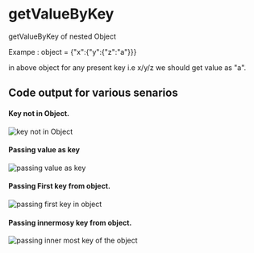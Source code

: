 # getValueByKey
getValueByKey of nested Object

Exampe :
object = {"x":{"y":{"z":"a"}}}

in above object for any present key i.e x/y/z  we should get value as "a".

##  Code output for various senarios

#### Key not in Object.
![key not in Object](https://github.com/hrushikesh-deshpande01/getValueByKey/assets/100013307/1e0d6229-1de1-4832-a0fa-6f208b033f86)

#### Passing value as key
![passing value as key](https://github.com/hrushikesh-deshpande01/getValueByKey/assets/100013307/b03cca6b-ca00-4359-a755-5077ad0e62c2)

####  Passing First key from object.
![passing first key in object](https://github.com/hrushikesh-deshpande01/getValueByKey/assets/100013307/cec9cad9-d931-4678-a22c-ca306610dc5f)

####  Passing innermosy key from object.
![passing inner most key of the object](https://github.com/hrushikesh-deshpande01/getValueByKey/assets/100013307/27a162de-47dc-4f0b-a44b-6d84a3075e35)



